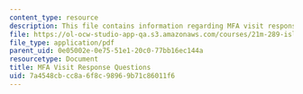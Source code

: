 ```yaml
---
content_type: resource
description: This file contains information regarding MFA visit response questions.
file: https://ol-ocw-studio-app-qa.s3.amazonaws.com/courses/21m-289-islam-media-spring-2015/7a4548cbcc8a6f8c98969b71c86011f6_MIT21M_289S15_assn_MFA.pdf
file_type: application/pdf
parent_uid: 0e05002e-0e75-51e1-20c0-77bb16ec144a
resourcetype: Document
title: MFA Visit Response Questions
uid: 7a4548cb-cc8a-6f8c-9896-9b71c86011f6
---
```

